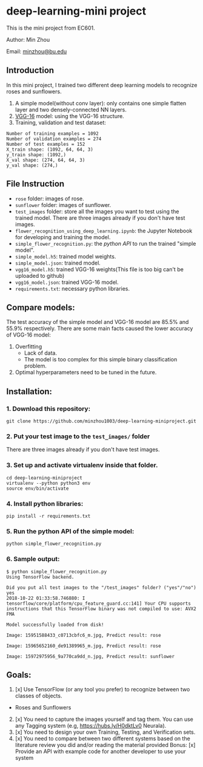 # deep-learning-mini project
This is the mini project from EC601.

Author: Min Zhou

Email: minzhou@bu.edu


## Introduction

In this mini project, I trained two different deep learning models to recognize roses and sunflowers.

1. A simple model(without conv layer): only contains one simple flatten layer and two densely-connected NN layers.
2. [VGG-16](https://arxiv.org/pdf/1409.1556v6.pdf) model: using the VGG-16 structure.
3. Training, validation and test dataset:
```
Number of training examples = 1092
Number of validation examples = 274
Number of test examples = 152
X_train shape: (1092, 64, 64, 3)
y_train shape: (1092,)
X_val shape: (274, 64, 64, 3)
y_val shape: (274,)
```

## File Instruction
* `rose` folder: images of rose.
* `sunflower` folder: images of sunflower.
* `test_images` folder: store all the images you want to test using the trained model. There are three images already if you don't have test images.
* `flower_recognition_using_deep_learning.ipynb`: the Jupyter Notebook for developing and training the model.
* `simple_flower_recognition.py`: the _python API_ to run the trained "simple model".
* `simple_model.h5`: trained model weights.
* `simple_model.json`: trained model.
* `vgg16_model.h5`: trained VGG-16 weights(This file is too big can't be uploaded to github)
* `vgg16_model.json`: trained VGG-16 model.
* `requirements.txt`: necessary python libraries.


## Compare models:
The test accuracy of the simple model and VGG-16 model are 85.5% and 55.9% respectively. There are some main facts caused the lower accuracy of VGG-16 model:

1. Overfitting
    * Lack of data.
    * The model is too complex for this simple binary classification problem. 
3. Optimal hyperparameters need to be tuned in the future.

## Installation:

### 1. Download this repository:
```
git clone https://github.com/minzhou1003/deep-learning-miniproject.git
```

### 2. Put your test image to the `test_images/` folder

There are three images already if you don't have test images.

### 3. Set up and activate virtualenv inside that folder.
```
cd deep-learning-miniproject
virtualenv --python python3 env
source env/bin/activate
```

### 4. Install python libraries:
```
pip install -r requirements.txt
```

### 5. Run the python API of the simple model:
```
python simple_flower_recognition.py
```

### 6. Sample output:
```
$ python simple_flower_recognition.py
Using TensorFlow backend.

Did you put all test images to the "/test_images" folder? ("yes"/"no") yes
2018-10-22 01:33:58.746880: I tensorflow/core/platform/cpu_feature_guard.cc:141] Your CPU supports instructions that this TensorFlow binary was not compiled to use: AVX2 FMA

Model successfully loaded from disk!

Image: 15951588433_c0713cbfc6_m.jpg, Predict result: rose

Image: 15965652160_de91389965_m.jpg, Predict result: rose

Image: 15972975956_9a770ca9dd_n.jpg, Predict result: sunflower
```


## Goals:
1. [x] Use TensorFlow (or any tool you prefer) to recognize between two classes of objects.
* Roses and Sunflowers
2. [x] You need to capture the images yourself and tag them.  You can use any Tagging system (e.g, https://hubs.ly/H0dktLv0 Neurala).  
3. [x] You need to design your own Training, Testing, and Verification sets.
4. [x] You need to compare between two different systems based on the literature review you did and/or reading the material provided
Bonus: [x] Provide an API with example code for another developer to use your system

